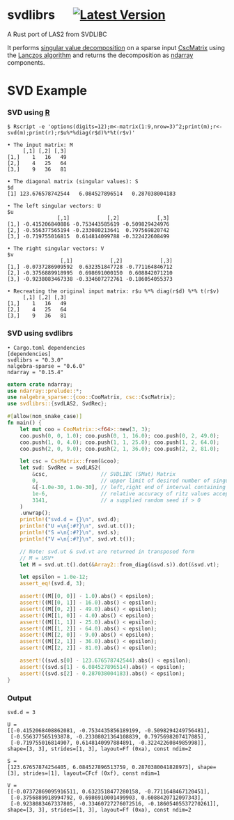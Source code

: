 # svdlibrs &emsp; [![Latest Version]][crates.io]

[Latest Version]: https://img.shields.io/badge/crates.io-v0.3.0-blue
[crates.io]: https://crates.io/crates/svdlibrs

A Rust port of LAS2 from SVDLIBC

It performs [singular value decomposition](https://en.wikipedia.org/wiki/Singular_value_decomposition) on a sparse input [CscMatrix](https://docs.rs/nalgebra-sparse/0.5.0/nalgebra_sparse/csc/struct.CscMatrix.html) using the [Lanczos algorithm](https://en.wikipedia.org/wiki/Lanczos_algorithm) and returns the decomposition as [ndarray](https://docs.rs/ndarray/0.15.3/ndarray/) components.

# SVD Example

### SVD using [R](https://www.r-project.org/)

```text
$ Rscript -e 'options(digits=12);m<-matrix(1:9,nrow=3)^2;print(m);r<-svd(m);print(r);r$u%*%diag(r$d)%*%t(r$v)'

• The input matrix: M
     [,1] [,2] [,3]
[1,]    1   16   49
[2,]    4   25   64
[3,]    9   36   81

• The diagonal matrix (singular values): S
$d
[1] 123.676578742544   6.084527896514   0.287038004183

• The left singular vectors: U
$u
                [,1]            [,2]            [,3]
[1,] -0.415206840886 -0.753443585619 -0.509829424976
[2,] -0.556377565194 -0.233080213641  0.797569820742
[3,] -0.719755016815  0.614814099788 -0.322422608499

• The right singular vectors: V
$v
                 [,1]            [,2]            [,3]
[1,] -0.0737286909592  0.632351847728 -0.771164846712
[2,] -0.3756889918995  0.698691000150  0.608842071210
[3,] -0.9238083467338 -0.334607272761 -0.186054055373

• Recreating the original input matrix: r$u %*% diag(r$d) %*% t(r$v)
     [,1] [,2] [,3]
[1,]    1   16   49
[2,]    4   25   64
[3,]    9   36   81
```

### SVD using svdlibrs

```text
• Cargo.toml dependencies
[dependencies]
svdlibrs = "0.3.0"
nalgebra-sparse = "0.6.0"
ndarray = "0.15.4"
```

```rust
extern crate ndarray;
use ndarray::prelude::*;
use nalgebra_sparse::{coo::CooMatrix, csc::CscMatrix};
use svdlibrs::{svdLAS2, SvdRec};

#[allow(non_snake_case)]
fn main() {
    let mut coo = CooMatrix::<f64>::new(3, 3);
    coo.push(0, 0, 1.0); coo.push(0, 1, 16.0); coo.push(0, 2, 49.0);
    coo.push(1, 0, 4.0); coo.push(1, 1, 25.0); coo.push(1, 2, 64.0);
    coo.push(2, 0, 9.0); coo.push(2, 1, 36.0); coo.push(2, 2, 81.0);

    let csc = CscMatrix::from(&coo);
    let svd: SvdRec = svdLAS2(
        &csc,                 // SVDLIBC (SMat) Matrix
        0,                    // upper limit of desired number of singular triplets (0 == all)
        &[-1.0e-30, 1.0e-30], // left,right end of interval containing unwanted eigenvalues
        1e-6,                 // relative accuracy of ritz values acceptable as eigenvalues
        3141,                 // a supplied random seed if > 0
    )
    .unwrap();
    println!("svd.d = {}\n", svd.d);
    println!("U =\n{:#?}\n", svd.ut.t());
    println!("S =\n{:#?}\n", svd.s);
    println!("V =\n{:#?}\n", svd.vt.t());

    // Note: svd.ut & svd.vt are returned in transposed form
    // M = USV*
    let M = svd.ut.t().dot(&Array2::from_diag(&svd.s)).dot(&svd.vt);

    let epsilon = 1.0e-12;
    assert_eq!(svd.d, 3);

    assert!((M[[0, 0]] - 1.0).abs() < epsilon);
    assert!((M[[0, 1]] - 16.0).abs() < epsilon);
    assert!((M[[0, 2]] - 49.0).abs() < epsilon);
    assert!((M[[1, 0]] - 4.0).abs() < epsilon);
    assert!((M[[1, 1]] - 25.0).abs() < epsilon);
    assert!((M[[1, 2]] - 64.0).abs() < epsilon);
    assert!((M[[2, 0]] - 9.0).abs() < epsilon);
    assert!((M[[2, 1]] - 36.0).abs() < epsilon);
    assert!((M[[2, 2]] - 81.0).abs() < epsilon);

    assert!((svd.s[0] - 123.676578742544).abs() < epsilon);
    assert!((svd.s[1] - 6.084527896514).abs() < epsilon);
    assert!((svd.s[2] - 0.287038004183).abs() < epsilon);
}
```

### Output

```text
svd.d = 3

U =
[[-0.4152068408862081, -0.7534435856189199, -0.5098294249756481],
 [-0.556377565193878, -0.23308021364108839, 0.7975698207417085],
 [-0.719755016814907, 0.6148140997884891, -0.3224226084985998]], shape=[3, 3], strides=[1, 3], layout=Ff (0xa), const ndim=2

S =
[123.67657874254405, 6.084527896513759, 0.2870380041828973], shape=[3], strides=[1], layout=CFcf (0xf), const ndim=1

V =
[[-0.07372869095916511, 0.6323518477280158, -0.7711648467120451],
 [-0.3756889918994792, 0.6986910001499903, 0.6088420712097343],
 [-0.9238083467337805, -0.33460727276072516, -0.18605405537270261]], shape=[3, 3], strides=[1, 3], layout=Ff (0xa), const ndim=2
```
